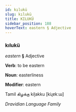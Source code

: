 ```yaml
---
id: kılukü
slug: kılukü
title: KILUKÜ
sidebar_position: 188
hoverText: eastern § Adjective
---
```


### kılukü

*eastern* **§** Adjective

**Verb**: to be eastern

**Noun**: easterliness

**Modifier**: eastern

Tamil கிழக்கு kiḻakku [kiɻɐkːɯ]

*Dravidian Language Family*